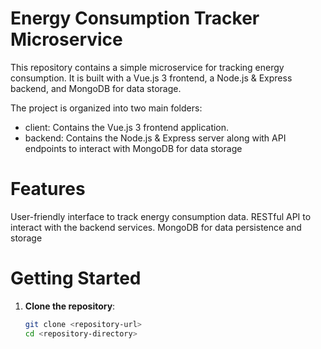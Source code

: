 # Energy Consumption Tracker Microservice
This repository contains a simple microservice for tracking energy consumption. It is built with a Vue.js 3 frontend, a Node.js & Express backend, and MongoDB for data storage.

The project is organized into two main folders:

- client: Contains the Vue.js 3 frontend application.
- backend: Contains the Node.js & Express server along with API endpoints to interact with MongoDB for data storage

# Features
User-friendly interface to track energy consumption data.
RESTful API to interact with the backend services.
MongoDB for data persistence and storage

# Getting Started
1. **Clone the repository**:
   ```bash
   git clone <repository-url>
   cd <repository-directory>

